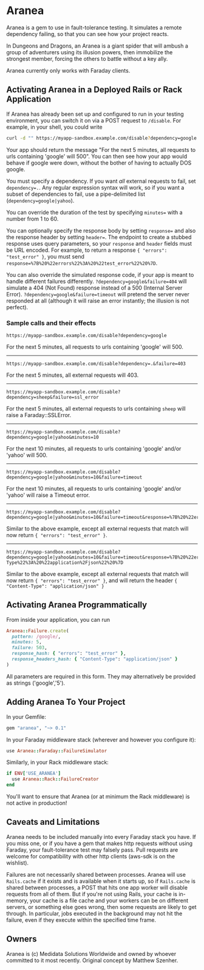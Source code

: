 # Aranea

Aranea is a gem to use in fault-tolerance testing. It simulates a remote dependency failing, so that you can see how your project reacts.

In Dungeons and Dragons, an Aranea is a giant spider that will ambush a group of adventurers using its illusion powers, then immobilize the strongest member, forcing the others to battle without a key ally.

Aranea currently only works with Faraday clients.

## Activating Aranea in a Deployed Rails or Rack Application

If Aranea has already been set up and configured to run in your testing environment, you can switch it on via a POST request to `/disable`. For example, in your shell, you could write

```sh
curl -d "" https://myapp-sandbox.example.com/disable?dependency=google
```

Your app should return the message "For the next 5 minutes, all requests to urls containing 'google' will 500". You can then see how your app would behave if google were down, without the bother of having to actually DOS google.

You must specify a dependency. If you want *all* external requests to fail, set `dependency=.`.  Any regular expression syntax will work, so if you want a subset of dependencies to fail, use a pipe-delimited list (`dependency=google|yahoo`).

You can override the duration of the test by specifying `minutes=` with a number from 1 to 60.

You can optionally specify the response body by setting `response=` and also the response header by setting `header=`. The endpoint to create a stubbed response uses query parameters, so your `response` and `header` fields must be URL encoded. For example, to return a response `{ "errors": "test_error" }`, you must send `response=%7B%20%22errors%22%3A%20%22test_error%22%20%7D`.

You can also override the simulated response code, if your app is meant to handle different failures differently. `?dependency=google&failure=404` will simulate a 404 (Not Found) response instead of a 500 (Internal Server Error). `?dependency=google&failure=timeout` will pretend the server never responded at all (although it will raise an error instantly; the illusion is not perfect).

### Sample calls and their effects

```
https://myapp-sandbox.example.com/disable?dependency=google
```
For the next 5 minutes, all requests to urls containing 'google' will 500.

---

```
https://myapp-sandbox.example.com/disable?dependency=.&failure=403
```
For the next 5 minutes, all external requests will 403.

---

```
https://myapp-sandbox.example.com/disable?dependency=sheep&failure=ssl_error
```
For the next 5 minutes, all external requests to urls containing `sheep` will raise a Faraday::SSLError.

---

```
https://myapp-sandbox.example.com/disable?dependency=google|yahoo&minutes=10
```
For the next 10 minutes, all requests to urls containing 'google' and/or 'yahoo' will 500.

---

```
https://myapp-sandbox.example.com/disable?dependency=google|yahoo&minutes=10&failure=timeout
```
For the next 10 minutes, all requests to urls containing 'google' and/or 'yahoo' will raise a Timeout error.

---

```
https://myapp-sandbox.example.com/disable?dependency=google|yahoo&minutes=10&failure=timeout&response=%7B%20%22errors%22%3A%20%22test_error%22%20%7D
```
Similar to the above example, except all external requests that match will now return `{ "errors": "test_error" }`.

---

```
https://myapp-sandbox.example.com/disable?dependency=google|yahoo&minutes=10&failure=timeout&response=%7B%20%22errors%22%3A%20%22test_error%22%20%7D&headers=%7B%20%22Content-Type%22%3A%20%22application%2Fjson%22%20%7D
```
Similar to the above example, except all external requests that match will now return `{ "errors": "test_error" }`, and will return the header `{ "Content-Type": "application/json" }`

## Activating Aranea Programmatically

From inside your application, you can run

```ruby
Aranea::Failure.create(
  pattern: /google/,
  minutes: 5,
  failure: 503,
  response_hash: { "errors": "test_error" },
  response_headers_hash: { "Content-Type": "application/json" }
)
```

All parameters are required in this form. They may alternatively be provided as strings ('google','5').

## Adding Aranea To Your Project

In your Gemfile:

```ruby
gem "aranea", "~> 0.1"
```

In your Faraday middleware stack (wherever and however you configure it):

```ruby
use Aranea::Faraday::FailureSimulator
```

Similarly, in your Rack middleware stack:

```ruby
if ENV['USE_ARANEA']
  use Aranea::Rack::FailureCreator
end
```

You'll want to ensure that Aranea (or at minimum the Rack middleware) is not active in production!

## Caveats and Limitations

Aranea needs to be included manually into every Faraday stack you have. If you miss one, or if you have a gem that makes http requests without using Faraday, your fault-tolerance test may falsely pass. Pull requests are welcome for compatibility with other http clients (aws-sdk is on the wishlist).

Failures are not necessarily shared between processes. Aranea will use `Rails.cache` if it exists and is available when it starts up, so if `Rails.cache` is shared between processes, a POST that hits one app worker will disable requests from all of them. But if you're not using Rails, your cache is in-memory, your cache is a file cache and your workers can be on different servers, or something else goes wrong, then some requests are likely to get through. In particular, jobs executed in the background may not hit the failure, even if they execute within the specified time frame.

## Owners

Aranea is (c) Medidata Solutions Worldwide and owned by whoever committed to it most recently. Original concept by Matthew Szenher.
